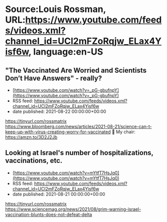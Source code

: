 # Source:Louis Rossman, URL:https://www.youtube.com/feeds/videos.xml?channel_id=UCl2mFZoRqjw_ELax4Yisf6w, language:en-US

## "The Vaccinated Are Worried and Scientists Don’t Have Answers" - really?
 - [https://www.youtube.com/watch?v=_pG-gbufnpY](https://www.youtube.com/watch?v=_pG-gbufnpY)
 - RSS feed: https://www.youtube.com/feeds/videos.xml?channel_id=UCl2mFZoRqjw_ELax4Yisf6w
 - date published: 2021-08-22 00:00:00+00:00

https://tinyurl.com/rossmatrix
https://www.bloomberg.com/news/articles/2021-08-21/science-can-t-keep-up-with-virus-creating-worry-for-vaccinated
🔵 My chair: https://amzn.to/3D2J2Jb

## Looking at Israel's number of hospitalizations, vaccinations, etc.
 - [https://www.youtube.com/watch?v=mYtfT7HsJq0](https://www.youtube.com/watch?v=mYtfT7HsJq0)
 - RSS feed: https://www.youtube.com/feeds/videos.xml?channel_id=UCl2mFZoRqjw_ELax4Yisf6w
 - date published: 2021-08-21 00:00:00+00:00

https://tinyurl.com/rossmatrix
https://www.sciencemag.org/news/2021/08/grim-warning-israel-vaccination-blunts-does-not-defeat-delta

